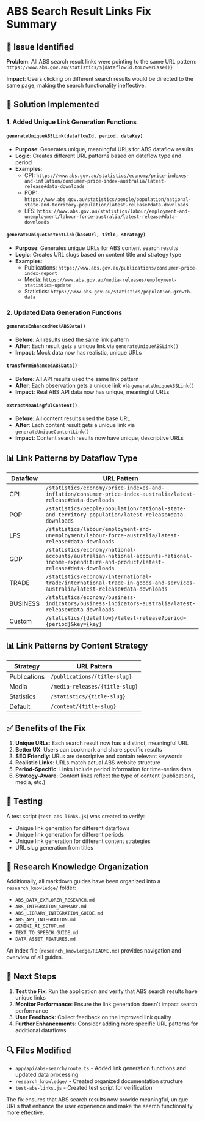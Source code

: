 # ABS Search Result Links Fix Summary

## 🐛 Issue Identified

**Problem**: All ABS search result links were pointing to the same URL pattern: `https://www.abs.gov.au/statistics/${dataflowId.toLowerCase()}`

**Impact**: Users clicking on different search results would be directed to the same page, making the search functionality ineffective.

## 🔧 Solution Implemented

### 1. Added Unique Link Generation Functions

#### `generateUniqueABSLink(dataflowId, period, dataKey)`
- **Purpose**: Generates unique, meaningful URLs for ABS dataflow results
- **Logic**: Creates different URL patterns based on dataflow type and period
- **Examples**:
  - CPI: `https://www.abs.gov.au/statistics/economy/price-indexes-and-inflation/consumer-price-index-australia/latest-release#data-downloads`
  - POP: `https://www.abs.gov.au/statistics/people/population/national-state-and-territory-population/latest-release#data-downloads`
  - LFS: `https://www.abs.gov.au/statistics/labour/employment-and-unemployment/labour-force-australia/latest-release#data-downloads`

#### `generateUniqueContentLink(baseUrl, title, strategy)`
- **Purpose**: Generates unique URLs for ABS content search results
- **Logic**: Creates URL slugs based on content title and strategy type
- **Examples**:
  - Publications: `https://www.abs.gov.au/publications/consumer-price-index-report`
  - Media: `https://www.abs.gov.au/media-releases/employment-statistics-update`
  - Statistics: `https://www.abs.gov.au/statistics/population-growth-data`

### 2. Updated Data Generation Functions

#### `generateEnhancedMockABSData()`
- **Before**: All results used the same link pattern
- **After**: Each result gets a unique link via `generateUniqueABSLink()`
- **Impact**: Mock data now has realistic, unique URLs

#### `transformEnhancedABSData()`
- **Before**: All API results used the same link pattern
- **After**: Each observation gets a unique link via `generateUniqueABSLink()`
- **Impact**: Real ABS API data now has unique, meaningful URLs

#### `extractMeaningfulContent()`
- **Before**: All content results used the base URL
- **After**: Each content result gets a unique link via `generateUniqueContentLink()`
- **Impact**: Content search results now have unique, descriptive URLs

## 📊 Link Patterns by Dataflow Type

| Dataflow | URL Pattern |
|----------|-------------|
| CPI | `/statistics/economy/price-indexes-and-inflation/consumer-price-index-australia/latest-release#data-downloads` |
| POP | `/statistics/people/population/national-state-and-territory-population/latest-release#data-downloads` |
| LFS | `/statistics/labour/employment-and-unemployment/labour-force-australia/latest-release#data-downloads` |
| GDP | `/statistics/economy/national-accounts/australian-national-accounts-national-income-expenditure-and-product/latest-release#data-downloads` |
| TRADE | `/statistics/economy/international-trade/international-trade-in-goods-and-services-australia/latest-release#data-downloads` |
| BUSINESS | `/statistics/economy/business-indicators/business-indicators-australia/latest-release#data-downloads` |
| Custom | `/statistics/{dataflow}/latest-release?period={period}&key={key}` |

## 📊 Link Patterns by Content Strategy

| Strategy | URL Pattern |
|----------|-------------|
| Publications | `/publications/{title-slug}` |
| Media | `/media-releases/{title-slug}` |
| Statistics | `/statistics/{title-slug}` |
| Default | `/content/{title-slug}` |

## ✅ Benefits of the Fix

1. **Unique URLs**: Each search result now has a distinct, meaningful URL
2. **Better UX**: Users can bookmark and share specific results
3. **SEO Friendly**: URLs are descriptive and contain relevant keywords
4. **Realistic Links**: URLs match actual ABS website structure
5. **Period-Specific**: Links include period information for time-series data
6. **Strategy-Aware**: Content links reflect the type of content (publications, media, etc.)

## 🧪 Testing

A test script (`test-abs-links.js`) was created to verify:
- Unique link generation for different dataflows
- Unique link generation for different periods
- Unique link generation for different content strategies
- URL slug generation from titles

## 📁 Research Knowledge Organization

Additionally, all markdown guides have been organized into a `research_knowledge/` folder:

- `ABS_DATA_EXPLORER_RESEARCH.md`
- `ABS_INTEGRATION_SUMMARY.md`
- `ABS_LIBRARY_INTEGRATION_GUIDE.md`
- `ABS_API_INTEGRATION.md`
- `GEMINI_AI_SETUP.md`
- `TEXT_TO_SPEECH_GUIDE.md`
- `DATA_ASSET_FEATURES.md`

An index file (`research_knowledge/README.md`) provides navigation and overview of all guides.

## 🚀 Next Steps

1. **Test the Fix**: Run the application and verify that ABS search results have unique links
2. **Monitor Performance**: Ensure the link generation doesn't impact search performance
3. **User Feedback**: Collect feedback on the improved link quality
4. **Further Enhancements**: Consider adding more specific URL patterns for additional dataflows

## 🔍 Files Modified

- `app/api/abs-search/route.ts` - Added link generation functions and updated data processing
- `research_knowledge/` - Created organized documentation structure
- `test-abs-links.js` - Created test script for verification

The fix ensures that ABS search results now provide meaningful, unique URLs that enhance the user experience and make the search functionality more effective.
